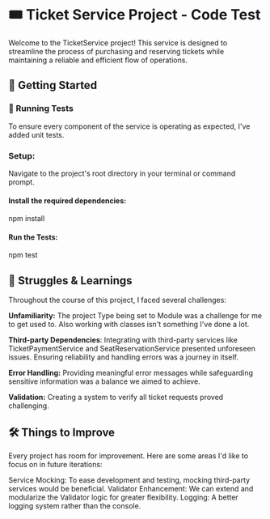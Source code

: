 # 🎟️ Ticket Service Project - Code Test

Welcome to the TicketService project! This service is designed to streamline the process of purchasing and reserving tickets while maintaining a reliable and efficient flow of operations.

## 🚀 Getting Started

### 🧪 Running Tests
To ensure every component of the service is operating as expected, I've added unit tests.

### Setup:

Navigate to the project's root directory in your terminal or command prompt.

#### Install the required dependencies:
npm install

#### Run the Tests:
npm test

## 🤔 Struggles & Learnings
Throughout the course of this project, I faced several challenges:

**Unfamiliarity:** The project Type being set to Module was a challenge for me to get used to. Also working with classes isn't something I've done a lot.

**Third-party Dependencies**: Integrating with third-party services like TicketPaymentService and SeatReservationService presented unforeseen issues. Ensuring reliability and handling errors was a journey in itself.

**Error Handling:** Providing meaningful error messages while safeguarding sensitive information was a balance we aimed to achieve.

**Validation:** Creating a system to verify all ticket requests proved challenging.

## 🛠️ Things to Improve
Every project has room for improvement. Here are some areas I'd like to focus on in future iterations:

Service Mocking: To ease development and testing, mocking third-party services would be beneficial.
Validator Enhancement: We can extend and modularize the Validator logic for greater flexibility.
Logging: A better logging system rather than the console.
